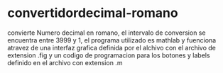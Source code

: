 # convertidordecimal-romano
convierte Numero decimal en romano, el intervalo de conversion se encuentra entre 3999 y 1, 
el programa utilizado es mathlab y fuenciona atravez de una interfaz grafica definida por el alchivo con el
archivo de extension .fig y un codigo de programacion para los botones y labels definido en el archivo con extension .m

